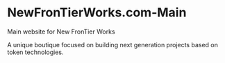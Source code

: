 # NewFronTierWorks.com-Main
Main website for New FronTier Works

A unique boutique focused on building next generation projects based on token technologies.
